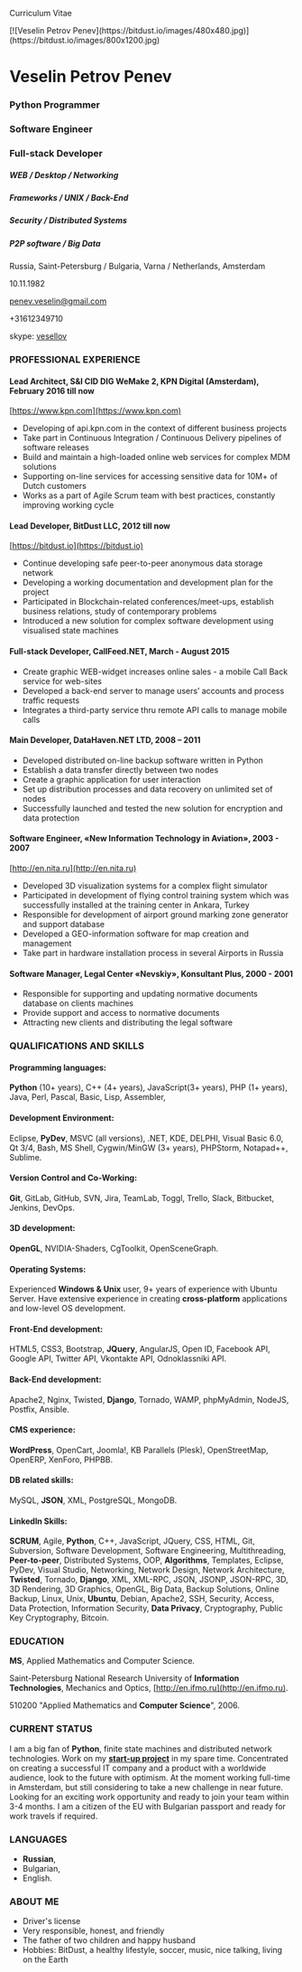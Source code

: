 Curriculum Vitae

<style type="text/css">div#veselin_penev img { float: right; border-radius: 370px; margin-top: 30px; width: 400px; height: 400px; }</style>
<div id="veselin_penev" markdown="1">
[![Veselin Petrov Penev](https://bitdust.io/images/480x480.jpg)](https://bitdust.io/images/800x1200.jpg)
</div>

# Veselin Petrov Penev

### Python Programmer 
### Software Engineer 
### Full-stack Developer 

##### WEB / Desktop / Networking 
##### Frameworks / UNIX / Back-End
##### Security / Distributed Systems 
##### P2P software / Big Data

Russia, Saint-Petersburg / Bulgaria, Varna / Netherlands, Amsterdam

10.11.1982

[penev.veselin@gmail.com](mailto:penev.veselin@gmail.com)

+31612349710

skype: [vesellov](skype:vesellov)



### PROFESSIONAL EXPERIENCE

#### Lead Architect, S&I CID DIG WeMake 2, KPN Digital (Amsterdam), February 2016  till now
[https://www.kpn.com](https://www.kpn.com)

+ Developing of api.kpn.com in the context of different business projects
+ Take part in Continuous Integration / Continuous Delivery pipelines of software releases
+ Build and maintain a high-loaded online web services for complex MDM solutions
+ Supporting on-line services for accessing sensitive data for 10M+ of Dutch customers
+ Works as a part of Agile Scrum team with best practices, constantly improving working cycle

#### Lead Developer, BitDust LLC, 2012 till now
[https://bitdust.io](https://bitdust.io)

+ Continue developing safe peer-to-peer anonymous data storage network
+ Developing a working documentation and development plan for the project
+ Participated in Blockchain-related conferences/meet-ups, establish business relations, study of
contemporary problems
+ Introduced a new solution for complex software development using visualised state machines

#### Full-stack Developer, CallFeed.NET, March - August 2015

+ Create graphic WEB-widget increases online sales - a mobile Call Back service for web-sites
+ Developed a back-end server to manage users’ accounts and process traffic requests
+ Integrates a third-party service thru remote API calls to manage mobile calls

#### Main Developer, DataHaven.NET LTD, 2008 – 2011

+ Developed distributed on-line backup software written in Python
+ Establish a data transfer directly between two nodes
+ Create a graphic application for user interaction
+ Set up distribution processes and data recovery on unlimited set of nodes
+ Successfully launched and tested the new solution for encryption and data protection

#### Software Engineer, «New Information Technology in Aviation», 2003 - 2007
[http://en.nita.ru](http://en.nita.ru)

+ Developed 3D visualization systems for a complex flight simulator
+ Participated in development of flying control training system which was successfully installed at the training center in Ankara, Turkey
+ Responsible for development of airport ground marking zone generator and support database
+ Developed a GEO-information software for map creation and management
+ Take part in hardware installation process in several Airports in Russia

#### Software Manager, Legal Center «Nevskiy», Konsultant Plus, 2000 - 2001

+ Responsible for supporting and updating normative documents database on clients machines
+ Provide support and access to normative documents
+ Attracting new clients and distributing the legal software



### QUALIFICATIONS AND SKILLS

#### Programming languages:

__Python__ (10+ years), C++ (4+ years), JavaScript(3+ years), PHP (1+ years), Java, Perl, Pascal, Basic, Lisp, Assembler,

#### Development Environment:

Eclipse, __PyDev__, MSVC (all versions), .NET, KDE, DELPHI, Visual Basic 6.0,
Qt 3/4, Bash, MS Shell, Cygwin/MinGW (3+ years), PHPStorm, Notapad++, Sublime.

#### Version Control and Co-Working:

__Git__, GitLab, GitHub, SVN, Jira, TeamLab, Toggl, Trello, Slack, Bitbucket, Jenkins, DevOps.

#### 3D development:

__OpenGL__, NVIDIA-Shaders, CgToolkit, OpenSceneGraph.

#### Operating Systems:

Experienced __Windows & Unix__ user, 9+ years of experience with Ubuntu Server.
Have extensive experience in creating __cross-platform__ applications and low-level OS development.

#### Front-End development:

HTML5, CSS3, Bootstrap, __JQuery__, AngularJS, Open ID, Facebook API, Google API, Twitter API, Vkontakte API, Odnoklassniki API.

#### Back-End development:

Apache2, Nginx, Twisted, __Django__, Tornado, WAMP, phpMyAdmin, NodeJS, Postfix, Ansible.

#### CMS experience:

__WordPress__, OpenCart, Joomla!, KB Parallels (Plesk), OpenStreetMap, OpenERP, XenForo, PHPBB.

#### DB related skills:

MySQL, __JSON__, XML, PostgreSQL, MongoDB.

#### LinkedIn Skills:

__SCRUM__, Agile, __Python__, C++, JavaScript, JQuery, CSS, HTML, Git, Subversion, Software Development, Software Engineering,  Multithreading, __Peer-to-peer__, Distributed Systems, OOP, __Algorithms__, Templates, Eclipse, PyDev, Visual Studio, Networking, Network Design, Network Architecture, __Twisted__, Tornado, __Django__, XML, XML-RPC, JSON, JSONP, JSON-RPC, 3D, 3D Rendering, 3D Graphics, OpenGL, Big Data, Backup Solutions, Online Backup, Linux, Unix, __Ubuntu__, Debian, Apache2, SSH, Security, Access, Data Protection, Information Security, __Data Privacy__, Cryptography, Public Key Cryptography, Bitcoin.
 

### EDUCATION

__MS__, Applied Mathematics and Computer Science.

Saint-Petersburg National Research University of __Information Technologies__, Mechanics and Optics, [http://en.ifmo.ru](http://en.ifmo.ru).

510200 "Applied Mathematics and __Computer Science__", 2006.


### CURRENT STATUS

I am a big fan of __Python__, finite state machines and distributed network technologies.
Work on my [__start-up project__](https://bitdust.io) in my spare time. Concentrated on creating a successful IT company and a product with a worldwide audience, look to the future with optimism. 
At the moment working full-time in Amsterdam, but still considering to take a new challenge in near future. Looking for an exciting work opportunity and ready to join your team within 3-4 months. 
I am a citizen of the EU with Bulgarian passport and ready for work travels if required.

 
### LANGUAGES

+ __Russian__,
+ Bulgarian,
+ English.


### ABOUT ME

+ Driver's license
+ Very responsible, honest, and friendly
+ The father of two children and happy husband
+ Hobbies: BitDust, a healthy lifestyle, soccer, music, nice talking, living on the Earth


